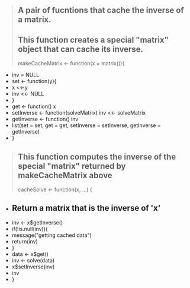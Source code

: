 > ## A pair of fucntions that cache the inverse of a matrix.
> ## This function creates a special "matrix" object that can cache its inverse.
> makeCacheMatrix <- function(x = matrix()){
+ inv = NULL
+ set <- function(y){
+ x <<-y
+ inv <<- NULL
+ }
+ get <- function() x
+ setInverse <- function(solveMatrix) inv <<- solveMatrix
+ getInverse <- function() inv
+ list(set = set, get = get, setInverse = setInverse, getInverse = getInverse)
+ }
> ## This function computes the inverse of the special "matrix" returned by makeCacheMatrix above
> cacheSolve <- function(x, ...) {
+ ## Return a matrix that is the inverse of 'x'
+ inv <- x$getInverse()
+ if(!is.null(inv)){
+ message("getting cached data")
+ return(inv)
+ }
+ data <- x$get()
+ inv <- solve(data)
+ x$setInverse(inv)
+ inv
+ }

